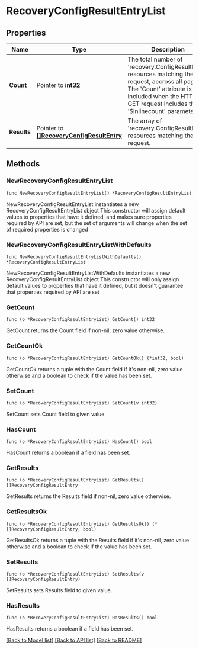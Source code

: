 # RecoveryConfigResultEntryList

## Properties

Name | Type | Description | Notes
------------ | ------------- | ------------- | -------------
**Count** | Pointer to **int32** | The total number of &#39;recovery.ConfigResultEntry&#39; resources matching the request, accross all pages. The &#39;Count&#39; attribute is included when the HTTP GET request includes the &#39;$inlinecount&#39; parameter. | [optional] 
**Results** | Pointer to [**[]RecoveryConfigResultEntry**](recovery.ConfigResultEntry.md) | The array of &#39;recovery.ConfigResultEntry&#39; resources matching the request. | [optional] 

## Methods

### NewRecoveryConfigResultEntryList

`func NewRecoveryConfigResultEntryList() *RecoveryConfigResultEntryList`

NewRecoveryConfigResultEntryList instantiates a new RecoveryConfigResultEntryList object
This constructor will assign default values to properties that have it defined,
and makes sure properties required by API are set, but the set of arguments
will change when the set of required properties is changed

### NewRecoveryConfigResultEntryListWithDefaults

`func NewRecoveryConfigResultEntryListWithDefaults() *RecoveryConfigResultEntryList`

NewRecoveryConfigResultEntryListWithDefaults instantiates a new RecoveryConfigResultEntryList object
This constructor will only assign default values to properties that have it defined,
but it doesn't guarantee that properties required by API are set

### GetCount

`func (o *RecoveryConfigResultEntryList) GetCount() int32`

GetCount returns the Count field if non-nil, zero value otherwise.

### GetCountOk

`func (o *RecoveryConfigResultEntryList) GetCountOk() (*int32, bool)`

GetCountOk returns a tuple with the Count field if it's non-nil, zero value otherwise
and a boolean to check if the value has been set.

### SetCount

`func (o *RecoveryConfigResultEntryList) SetCount(v int32)`

SetCount sets Count field to given value.

### HasCount

`func (o *RecoveryConfigResultEntryList) HasCount() bool`

HasCount returns a boolean if a field has been set.

### GetResults

`func (o *RecoveryConfigResultEntryList) GetResults() []RecoveryConfigResultEntry`

GetResults returns the Results field if non-nil, zero value otherwise.

### GetResultsOk

`func (o *RecoveryConfigResultEntryList) GetResultsOk() (*[]RecoveryConfigResultEntry, bool)`

GetResultsOk returns a tuple with the Results field if it's non-nil, zero value otherwise
and a boolean to check if the value has been set.

### SetResults

`func (o *RecoveryConfigResultEntryList) SetResults(v []RecoveryConfigResultEntry)`

SetResults sets Results field to given value.

### HasResults

`func (o *RecoveryConfigResultEntryList) HasResults() bool`

HasResults returns a boolean if a field has been set.


[[Back to Model list]](../README.md#documentation-for-models) [[Back to API list]](../README.md#documentation-for-api-endpoints) [[Back to README]](../README.md)



